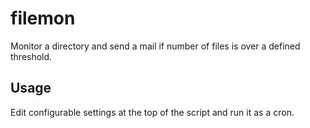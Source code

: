 # filemon
Monitor a directory and send a mail if number of files is over a defined threshold.

## Usage

Edit configurable settings at the top of the script and run it as a cron.
